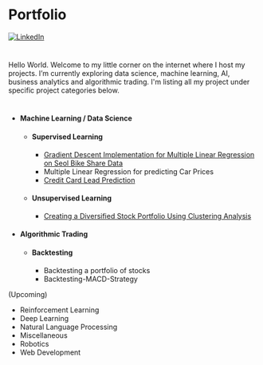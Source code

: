 # Portfolio 
[![LinkedIn][linkedin-shield]][linkedin-url]
# 
Hello World. Welcome to my little corner on the internet where I host my projects. I’m currently exploring data science, machine learning, AI, business analytics and algorithmic trading. I'm listing all my project under specific project categories below.
#
- #### Machine Learning / Data Science
  - #### Supervised Learning
    - [Gradient Descent Implementation for Multiple Linear Regression on Seol Bike Share Data][MLR on Seol Bike Share Data] 
    - Multiple Linear Regression for predicting Car Prices
    - [Credit Card Lead Prediction][Credit Card Lead Prediction]
  - #### Unsupervised Learning
    - [Creating a Diversified Stock Portfolio Using Clustering Analysis][Stock portfolio Clusterign Analysis]

- #### Algorithmic Trading
  - #### Backtesting
    - Backtesting a portfolio of stocks
    - Backtesting-MACD-Strategy

(Upcoming)
- Reinforcement Learning
- Deep Learning
- Natural Language Processing
- Miscellaneous
- Robotics
- Web Development  


[linkedin-shield]: https://img.shields.io/badge/-LinkedIn-black.svg?style=for-the-badge&logo=linkedin&colorB=555
[linkedin-url]: https://www.linkedin.com/in/karthikramx/
[MLR on Seol Bike Share Data]: https://github.com/karthikramx/Multiple-Linear-Regression-using-Gradient-Descent-on-Seoul-Bike-Share-Demand-Data-Set
[Credit Card Lead Prediction]: https://github.com/karthikramx/Credit-Card-Lead-Prediction
[Stock portfolio Clusterign Analysis]: https://github.com/karthikramx/Diversified-Stock-Portfolio-Using-Clustering-Analysis

